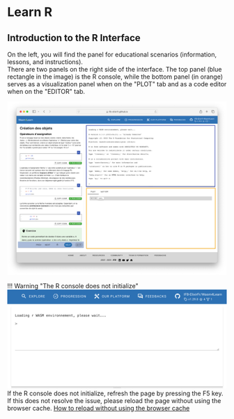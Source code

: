 # Learn R

## Introduction to the R Interface

On the left, you will find the panel for educational scenarios (information, lessons, and instructions).  
There are two panels on the right side of the interface. The top panel (blue rectangle in the image) is the R console, while the bottom panel (in orange) serves as a visualization panel when on the "PLOT" tab and as a code editor when on the "EDITOR" tab.

![R interface](./images/R_interface.png)

!!! Warning "The R console does not initialize"
    ![R console bug](./images/R_console_bug.png)
    If the R console does not initialize, refresh the page by pressing the F5 key. If this does not resolve the issue, please reload the page without using the browser cache.
    [How to reload without using the browser cache](https://en.wikipedia.org/wiki/Wikipedia:Bypass_your_cache#:~:text=Bypassing%20your%20cache%20is%20simple,and%20causes%20no%20permanent%20changes.&text=In%20most%20Windows%20and%20Linux,down%20Ctrl%20and%20press%20F5%20.)

